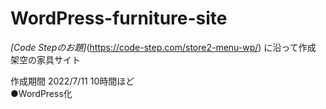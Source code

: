 # WordPress-furniture-site

*[Code Stepのお題]*(https://code-step.com/store2-menu-wp/) に沿って作成 架空の家具サイト  

作成期間 2022/7/11 10時間ほど  
●WordPress化  


